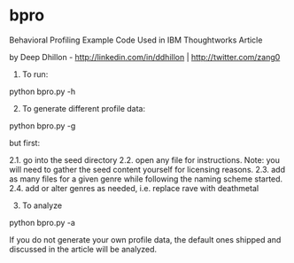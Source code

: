 bpro
====

Behavioral Profiling Example Code Used in IBM Thoughtworks Article

by Deep Dhillon - http://linkedin.com/in/ddhillon | http://twitter.com/zang0

1. To run:

python bpro.py -h

2. To generate different profile data:

python bpro.py -g

but first:

2.1. go into the seed directory
2.2. open any file for instructions. Note: you will need to gather the seed content yourself for licensing reasons.
2.3. add as many files for a given genre while following the naming scheme started.
2.4. add or alter genres as needed, i.e. replace rave with deathmetal

3. To analyze

python bpro.py -a

If you do not generate your own profile data, the default ones shipped and discussed in the article will be analyzed.
